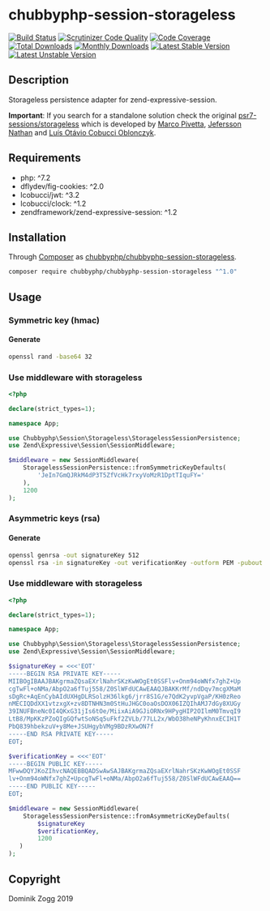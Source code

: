 # chubbyphp-session-storageless

[![Build Status](https://api.travis-ci.org/chubbyphp/chubbyphp-session-storageless.png?branch=master)](https://travis-ci.org/chubbyphp/chubbyphp-session-storageless)
[![Scrutinizer Code Quality](https://scrutinizer-ci.com/g/chubbyphp/chubbyphp-session-storageless/badges/quality-score.png?b=master)](https://scrutinizer-ci.com/g/chubbyphp/chubbyphp-session-storageless/?branch=master)
[![Code Coverage](https://scrutinizer-ci.com/g/chubbyphp/chubbyphp-session-storageless/badges/coverage.png?b=master)](https://scrutinizer-ci.com/g/chubbyphp/chubbyphp-session-storageless/?branch=master)
[![Total Downloads](https://poser.pugx.org/chubbyphp/chubbyphp-session-storageless/downloads.png)](https://packagist.org/packages/chubbyphp/chubbyphp-session-storageless)
[![Monthly Downloads](https://poser.pugx.org/chubbyphp/chubbyphp-session-storageless/d/monthly)](https://packagist.org/packages/chubbyphp/chubbyphp-session-storageless)
[![Latest Stable Version](https://poser.pugx.org/chubbyphp/chubbyphp-session-storageless/v/stable.png)](https://packagist.org/packages/chubbyphp/chubbyphp-session-storageless)
[![Latest Unstable Version](https://poser.pugx.org/chubbyphp/chubbyphp-session-storageless/v/unstable)](https://packagist.org/packages/chubbyphp/chubbyphp-session-storageless)

## Description

Storageless persistence adapter for zend-expressive-session.

**Important**: If you search for a standalone solution check the original [psr7-sessions/storageless][2] which is
developed by [Marco Pivetta][3], [Jefersson Nathan][4] and [Luís Otávio Cobucci Oblonczyk][5].

## Requirements

* php: ^7.2
* dflydev/fig-cookies: ^2.0
* lcobucci/jwt: ^3.2
* lcobucci/clock: ^1.2
* zendframework/zend-expressive-session: ^1.2

## Installation

Through [Composer](http://getcomposer.org) as [chubbyphp/chubbyphp-session-storageless][1].

```sh
composer require chubbyphp/chubbyphp-session-storageless "^1.0"
```

## Usage

### Symmetric key (hmac)

#### Generate

```sh
openssl rand -base64 32
```

### Use middleware with storageless

```php
<?php

declare(strict_types=1);

namespace App;

use Chubbyphp\Session\Storageless\StoragelessSessionPersistence;
use Zend\Expressive\Session\SessionMiddleware;

$middleware = new SessionMiddleware(
    StoragelessSessionPersistence::fromSymmetricKeyDefaults(
        'JeIn7GmQJRkM4dP3T5ZfVcHk7rxyVoMzR1DptTIquFY='
    ),
    1200
);
```


### Asymmetric keys (rsa)

#### Generate

```sh
openssl genrsa -out signatureKey 512
openssl rsa -in signatureKey -out verificationKey -outform PEM -pubout
```

### Use middleware with storageless

```php
<?php

declare(strict_types=1);

namespace App;

use Chubbyphp\Session\Storageless\StoragelessSessionPersistence;
use Zend\Expressive\Session\SessionMiddleware;

$signatureKey = <<<'EOT'
-----BEGIN RSA PRIVATE KEY-----
MIIBOgIBAAJBAKgrmaZQsaEXrlNahrSKzKwWOgEt0SSFlv+Onm94oWNfx7ghZ+Up
cgTwFl+oNMa/AbpO2a6fTuj558/Z0SlWFdUCAwEAAQJBAKKrMf/ndDqv7mcgXMaM
sDgRc+AqEnCybAIdUXHgDLRSolzH36lkg6/jrr8S1G/e7QdK2yvpVgaP/KH0zReo
nMECIQDdXX1vtzxgX+zv8DTNHN3m0StHuJHGC0oaOsDOX06IZQIhAMJ7dGy8XUGy
39INUFBneNc0I4QKxG31jIs6tOe/MiixAiA9GJiORNx9HPygHIP2OIlmM0TmvqI9
LtB8/MpKKzPZoQIgGQfwtSoNSq5uFkf2ZVLb/77LL2x/WbO38heNPyKhnxECIH1T
PbQ839hbekzuV+y8Me+JSUHgybVMg9BDzRXwON7f
-----END RSA PRIVATE KEY-----
EOT;

$verificationKey = <<<'EOT'
-----BEGIN PUBLIC KEY-----
MFwwDQYJKoZIhvcNAQEBBQADSwAwSAJBAKgrmaZQsaEXrlNahrSKzKwWOgEt0SSF
lv+Onm94oWNfx7ghZ+UpcgTwFl+oNMa/AbpO2a6fTuj558/Z0SlWFdUCAwEAAQ==
-----END PUBLIC KEY-----
EOT;

$middleware = new SessionMiddleware(
    StoragelessSessionPersistence::fromAsymmetricKeyDefaults(
        $signatureKey
        $verificationKey,
        1200
   )
);
```

## Copyright

Dominik Zogg 2019

[1]: https://packagist.org/packages/chubbyphp/chubbyphp-session-storageless
[2]: https://github.com/psr7-sessions/storageless
[3]: https://github.com/Ocramius
[4]: https://github.com/malukenho
[5]: https://github.com/lcobucci
